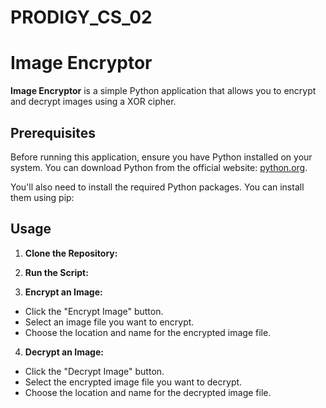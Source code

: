 # PRODIGY_CS_02
# Image Encryptor

**Image Encryptor** is a simple Python application that allows you to encrypt and decrypt images using a XOR cipher.

## Prerequisites

Before running this application, ensure you have Python installed on your system. You can download Python from the official website: [python.org](https://www.python.org/).

You'll also need to install the required Python packages. You can install them using pip:


## Usage

1. **Clone the Repository:**

2. **Run the Script:**


3. **Encrypt an Image:**
- Click the "Encrypt Image" button.
- Select an image file you want to encrypt.
- Choose the location and name for the encrypted image file.

4. **Decrypt an Image:**
- Click the "Decrypt Image" button.
- Select the encrypted image file you want to decrypt.
- Choose the location and name for the decrypted image file.

